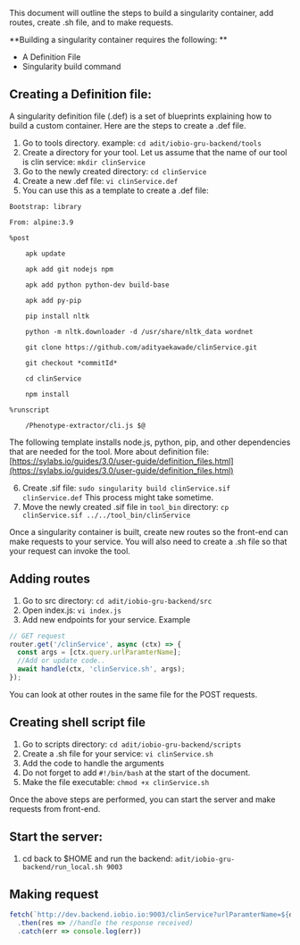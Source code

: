 This document will outline the steps to build a singularity container, add routes, create .sh file, and to make requests. 

**Building a singularity container requires the following: **

* A Definition File 
* Singularity build command 



## **Creating a Definition file:**

A singularity definition file (.def) is a set of blueprints explaining how to build a custom container. Here are the steps to create a .def file.
1. Go to tools directory. example: `cd adit/iobio-gru-backend/tools` 
2. Create a directory for your tool. Let us assume that the name of our tool is clin service: `mkdir clinService`
3. Go to the newly created directory: `cd clinService`
4. Create a new .def file: `vi clinService.def`
5. You can use this as a template to create a .def file: 
```
Bootstrap: library

From: alpine:3.9

%post

	apk update

	apk add git nodejs npm 

	apk add python python-dev build-base 

	apk add py-pip

	pip install nltk

	python -m nltk.downloader -d /usr/share/nltk_data wordnet

	git clone https://github.com/adityaekawade/clinService.git

	git checkout *commitId*

	cd clinService

	npm install

%runscript

	/Phenotype-extractor/cli.js $@
```
The following template installs node.js, python, pip, and other dependencies that are needed for the tool. 
More about definition file: [https://sylabs.io/guides/3.0/user-guide/definition_files.html](https://sylabs.io/guides/3.0/user-guide/definition_files.html)

6. Create .sif file: `sudo singularity build clinService.sif clinService.def` This process might take sometime. 
7. Move the newly created .sif file in `tool_bin` directory: `cp clinService.sif ../../tool_bin/clinService`


Once a singularity container is built, create new routes so the front-end can make requests to your service. You will also need to create a .sh file so that your request can invoke the tool. 
 

## **Adding routes**

1. Go to src directory:  `cd adit/iobio-gru-backend/src`
2. Open index.js: `vi index.js` 
3.  Add new endpoints for your service. Example 
```javascript
// GET request 
router.get('/clinService', async (ctx) => {
  const args = [ctx.query.urlParamterName];
  //Add or update code.. 
  await handle(ctx, 'clinService.sh', args);
});
```  
You can look at other routes in the same file for the POST requests. 

## **Creating shell script file**

1. Go to scripts directory:  `cd adit/iobio-gru-backend/scripts`
2. Create a .sh file for your service: `vi clinService.sh`  
3. Add the code to handle the arguments 
4. Do not forget to add `#!/bin/bash` at the start of the document. 
5. Make the file executable: `chmod +x clinService.sh` 

Once the above steps are performed, you can start the server and make requests from front-end. 

## **Start the server**:

1. cd back to $HOME and run the backend:  `adit/iobio-gru-backend/run_local.sh 9003` 

## **Making request**

```javascript
fetch(`http://dev.backend.iobio.io:9003/clinService?urlParamterName=${data}`)
  .then(res => //handle the response received) 
  .catch(err => console.log(err))
```
